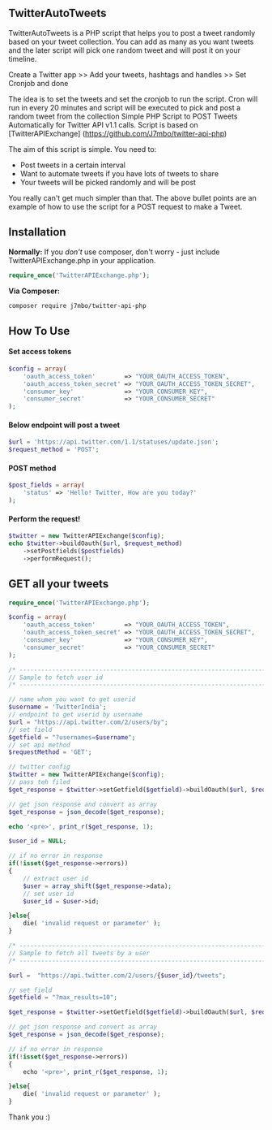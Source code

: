 ## TwitterAutoTweets

TwitterAutoTweets is a PHP script that helps you to post a tweet randomly based on your tweet collection. You can add as many as you want tweets and the later script will pick one random tweet and will post it on your timeline.

Create a Twitter app >> Add your tweets, hashtags and handles >> Set Cronjob and done

The idea is to set the tweets and set the cronjob to run the script. Cron will run in every 20 minutes and script will be executed to pick and post a random tweet from the collection
Simple PHP Script to POST Tweets Automatically for Twitter API v1.1 calls. Script is based on [TwitterAPIExchange] (https://github.com/J7mbo/twitter-api-php) 

The aim of this script is simple. You need to:

- Post tweets in a certain interval
- Want to automate tweets if you have lots of tweets to share
- Your tweets will be picked randomly and will be post

You really can't get much simpler than that. The above bullet points are an example of how to use the script for a POST request to make a Tweet.

Installation
------------

**Normally:** If you *don't* use composer, don't worry - just include TwitterAPIExchange.php in your application.

```php
require_once('TwitterAPIExchange.php');
```

**Via Composer:**

```bash
composer require j7mbo/twitter-api-php
```

How To Use
----------

#### Set access tokens ####

```php
$config = array(
    'oauth_access_token'        => "YOUR_OAUTH_ACCESS_TOKEN",
    'oauth_access_token_secret' => "YOUR_OAUTH_ACCESS_TOKEN_SECRET",
    'consumer_key'              => "YOUR_CONSUMER_KEY",
    'consumer_secret'           => "YOUR_CONSUMER_SECRET"
);
```

#### Below endpoint will post a tweet ####

```php
$url = 'https://api.twitter.com/1.1/statuses/update.json';
$request_method = 'POST';
```

#### POST method ####

```php
$post_fields = array(
    'status' => 'Hello! Twitter, How are you today?'
);
```

#### Perform the request! ####

```php
$twitter = new TwitterAPIExchange($config);
echo $twitter->buildOauth($url, $request_method)
    ->setPostfields($postfields)
    ->performRequest();
```

GET all your tweets
-------------------

```php
require_once('TwitterAPIExchange.php');

$config = array(
    'oauth_access_token'        => "YOUR_OAUTH_ACCESS_TOKEN",
    'oauth_access_token_secret' => "YOUR_OAUTH_ACCESS_TOKEN_SECRET",
    'consumer_key'              => "YOUR_CONSUMER_KEY",
    'consumer_secret'           => "YOUR_CONSUMER_SECRET"
);

/* ---------------------------------------------------------------------------- */
// Sample to fetch user id
/* ---------------------------------------------------------------------------- */

// name whom you want to get userid
$username = 'TwitterIndia';
// endpoint to get userid by username
$url = "https://api.twitter.com/2/users/by";
// set field
$getfield = "?usernames=$username";
// set api method
$requestMethod = 'GET';

// twitter config
$twitter = new TwitterAPIExchange($config);
// pass teh filed
$get_response = $twitter->setGetfield($getfield)->buildOauth($url, $requestMethod)->performRequest();

// get json response and convert as array
$get_response = json_decode($get_response);

echo '<pre>', print_r($get_response, 1);

$user_id = NULL;

// if no error in response
if(!isset($get_response->errors))
{
    // extract user id
    $user = array_shift($get_response->data);
    // set user id
    $user_id = $user->id;

}else{
    die( 'invalid request or parameter' );
}

/* ---------------------------------------------------------------------------- */
// Sample to fetch all tweets by a user
/* ---------------------------------------------------------------------------- */

$url =  "https://api.twitter.com/2/users/{$user_id}/tweets";

// set field
$getfield = "?max_results=10";

$get_response = $twitter->setGetfield($getfield)->buildOauth($url, $requestMethod)->performRequest();

// get json response and convert as array
$get_response = json_decode($get_response);

// if no error in response
if(!isset($get_response->errors))
{
    echo '<pre>', print_r($get_response, 1);

}else{
    die( 'invalid request or parameter' );
}
```

Thank you :)
